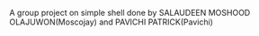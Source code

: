 A group project on simple shell done by SALAUDEEN MOSHOOD OLAJUWON(Moscojay) and PAVICHI PATRICK(Pavichi)
